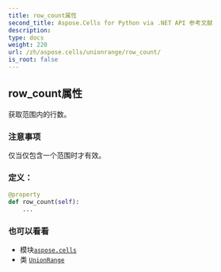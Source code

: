 ```yaml
---
title: row_count属性
second_title: Aspose.Cells for Python via .NET API 参考文献
description:
type: docs
weight: 220
url: /zh/aspose.cells/unionrange/row_count/
is_root: false
---
```

## row_count属性

获取范围内的行数。

### 注意事项

仅当仅包含一个范围时才有效。
### 定义：
```python
@property
def row_count(self):
    ...
```

### 也可以看看
* 模块[`aspose.cells`](../../)
* 类 [`UnionRange`](/cells/python-net/zh/aspose.cells/unionrange)
